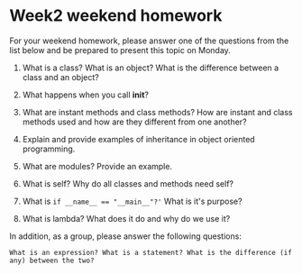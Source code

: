 # Week2 weekend homework
For your weekend homework, please answer one of the questions from the list below and be prepared to present this topic on Monday.

1. What is a class? What is an object? What is the difference between a class and an object? 

2. What happens when you call __init__?

3. What are instant methods and class methods? How are instant and class methods used and how are they different from one another? 

4. Explain and provide examples of inheritance in object oriented programming.

5. What are modules? Provide an example.

6. What is self? Why do all classes and methods need self?

7. What is ```if __name__ == "__main__"?'``` What is it's purpose?

8. What is lambda? What does it do and why do we use it? 

In addition, as a group, please answer the following questions:

```
What is an expression? What is a statement? What is the difference (if any) between the two?
```